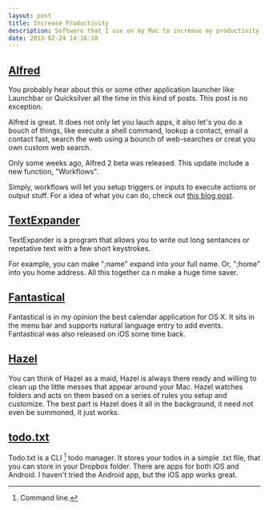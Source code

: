 ```yaml
---
layout: post
title: Increase Productivity
description: Software that I use on my Mac to increase my productivity
date: 2013-02-24 14:16:10
---
```


## [Alfred](http://www.alfredapp.com/ "Alfred App") ##

You probably hear about this or some other application launcher like Launchbar or Quicksilver all the time in this kind of posts. This post is no exception.

Alfred is great. It does not only let you lauch apps, it also let's you  do a bouch of things, like execute a shell command, lookup a contact, email a contact fast, search the web using a bounch of web-searches or creat you own custom web search.

 Only some weeks ago, Alfred 2 beta was released. This update include a new function, "Workflows".
 
 Simply, workflows will let you setup triggers or inputs to execute actions or output stuff. For a idea of what you can do, check out [this blog post](http://blog.alfredapp.com/2012/12/14/v2-sneak-peek-workflows/).

## [TextExpander](http://www.smilesoftware.com/textexpander "TextExpander") ##

TextExpander is a program that allows you to write out long sentances or repetative text with a few short keystrokes.

For example, you can make ";name" expand into your full name. Or, ";home" into you home address. All this together ca n make a huge time saver.

## [Fantastical](http://flexibits.com/fantastical "Fantastical for Mac | Meet your Mac&#39;s new calendar.")

Fantastical is in my opinion the best calendar application for OS X. It sits in the menu bar and supports natural language entry to add events. Fantastical was also released on iOS some time back.

## [Hazel](http://www.noodlesoft.com/hazel.php "Products - Noodlesoft | Hazel") ##

You can think of Hazel as a maid, Hazel is always there ready and willing to clean up the little messes that appear around your Mac. Hazel watches folders and acts on them based on a series of rules you setup and customize. The best part is Hazel does it all in the background, it need not even be summoned, it just works. 

## [todo.txt](http://todotxt.com/ "Todo.txt CLI") ##

Todo.txt is a CLI [^cli] todo manager. It stores your todos in a simple .txt file, that you can store in your Dropbox folder. There are apps for both iOS and Android. I haven't tried the Android app, but the iOS app works great.

[^cli]: Command line.